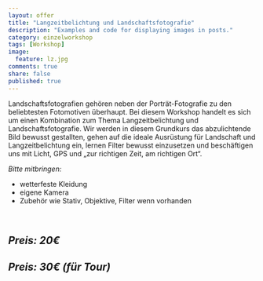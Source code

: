 ```yaml
---
layout: offer
title: "Langzeitbelichtung und Landschaftsfotografie"
description: "Examples and code for displaying images in posts."
category: einzelworkshop
tags: [Workshop]
image:
  feature: lz.jpg
comments: true
share: false
published: true
---
```


Landschaftsfotografien gehören neben der Porträt-Fotografie zu den beliebtesten Fotomotiven überhaupt. Bei diesem Workshop
handelt es sich um einen Kombination zum Thema Langzeitbelichtung und Landschaftsfotografie.
Wir werden in diesem Grundkurs das abzulichtende Bild bewusst gestallten, gehen auf die ideale Ausrüstung für Landschaft und Langzeitbelichtung ein, lernen Filter bewusst einzusetzen und beschäftigen uns mit Licht, GPS und „zur richtigen Zeit, am richtigen Ort“.

*Bitte mitbringen:*

* wetterfeste Kleidung
* eigene Kamera
* Zubehör wie Stativ, Objektive, Filter wenn vorhanden
 
  


    



## *Preis: 20€*

## *Preis: 30€ (für Tour)*